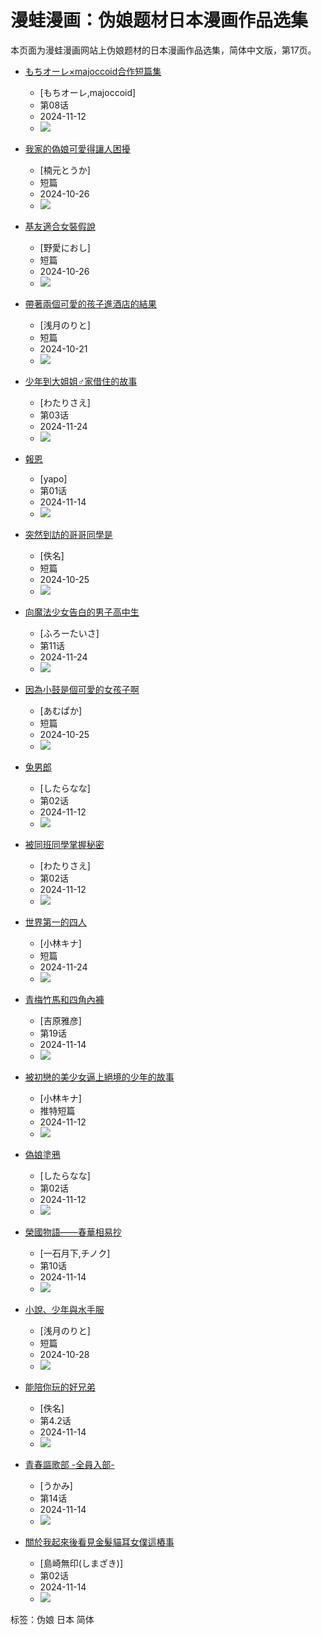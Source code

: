 # 漫蛙漫画：伪娘题材日本漫画作品选集

本页面为漫蛙漫画网站上伪娘题材的日本漫画作品选集，简体中文版，第17页。

*   [もちオーレ×majoccoid合作短篇集](/m/comic-48393)

    *   \[もちオーレ,majoccoid]
    *   第08话
    *   2024-11-12
    *   ![](/upload/cover/c4/51/48393.jpg)

*   [我家的偽娘可愛得讓人困擾](/m/comic-48451)

    *   \[楠元とうか]
    *   短篇
    *   2024-10-26
    *   ![](/upload/cover/0a/df/48451.jpg)

*   [基友適合女裝假說](/m/comic-48452)

    *   \[野愛におし]
    *   短篇
    *   2024-10-26
    *   ![](/upload/cover/bc/3b/48452.jpg)

*   [帶著兩個可愛的孩子進酒店的結果](/m/comic-48504)

    *   \[浅月のりと]
    *   短篇
    *   2024-10-21
    *   ![](/upload/cover/0e/60/48504.jpg)

*   [少年到大姐姐♂家借住的故事](/m/comic-48665)

    *   \[わたりさえ]
    *   第03话
    *   2024-11-24
    *   ![](/upload/cover/c0/81/48665.jpg)

*   [報恩](/m/comic-48857)

    *   \[yapo]
    *   第01话
    *   2024-11-14
    *   ![](/upload/cover/15/3a/48857.jpg)

*   [突然到訪的哥哥同學是](/m/comic-48878)

    *   \[佚名]
    *   短篇
    *   2024-10-25
    *   ![](/upload/cover/8c/02/48878.jpg)

*   [向魔法少女告白的男子高中生](/m/comic-49064)

    *   \[ふろーたいさ]
    *   第11话
    *   2024-11-24
    *   ![](/upload/cover/ad/38/49064.jpg)

*   [因為小鼓是個可愛的女孩子啊](/m/comic-49074)

    *   \[あむぱか]
    *   短篇
    *   2024-10-25
    *   ![](/upload/cover/df/b0/49074.jpg)

*   [兔男郎](/m/comic-49412)

    *   \[したらなな]
    *   第02话
    *   2024-11-12
    *   ![](/upload/cover/ce/35/49412.jpg)

*   [被同班同學掌握秘密](/m/comic-49413)

    *   \[わたりさえ]
    *   第02话
    *   2024-11-12
    *   ![](/upload/cover/5a/63/49413.jpg)

*   [世界第一的四人](/m/comic-49440)

    *   \[小林キナ]
    *   短篇
    *   2024-11-24
    *   ![](/upload/cover/02/53/49440.jpg)

*   [青梅竹馬和四角內褲](/m/comic-49601)

    *   \[吉原雅彦]
    *   第19话
    *   2024-11-14
    *   ![](/upload/cover/79/fc/49601.jpg)

*   [被初戀的美少女逼上絕境的少年的故事](/m/comic-49602)

    *   \[小林キナ]
    *   推特短篇
    *   2024-11-12
    *   ![](/upload/cover/d2/82/49602.jpg)

*   [偽娘塗鴉](/m/comic-49674)

    *   \[したらなな]
    *   第02话
    *   2024-11-12
    *   ![](/upload/cover/70/d6/49674.jpg)

*   [榮國物語——春華相易抄](/m/comic-49797)

    *   \[一石月下,チノク]
    *   第10话
    *   2024-11-14
    *   ![](/upload/cover/11/30/49797.jpg)

*   [小說、少年與水手服](/m/comic-49836)

    *   \[浅月のりと]
    *   短篇
    *   2024-10-28
    *   ![](/upload/cover/70/b5/49836.jpg)

*   [能陪你玩的好兄弟](/m/comic-50283)

    *   \[佚名]
    *   第4.2话
    *   2024-11-14
    *   ![](/upload/cover/b2/9d/50283.jpg)

*   [青春謳歌部 -全員入部-](/m/comic-50284)

    *   \[うかみ]
    *   第14话
    *   2024-11-14
    *   ![](/upload/cover/ef/9a/50284.jpg)

*   [關於我起來後看見金髮貓耳女僕這樁事](/m/comic-50292)

    *   \[島崎無印(しまざき)]
    *   第02话
    *   2024-11-14
    *   ![](/upload/cover/fb/e9/50292.jpg)

标签：伪娘 日本 简体
